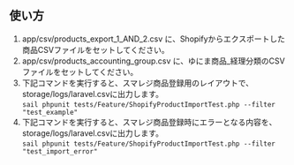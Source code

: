## 使い方

1. app/csv/products_export_1_AND_2.csv に、Shopifyからエクスポートした商品CSVファイルをセットしてください。
2. app/csv/products_accounting_group.csv に、ゆにま商品_経理分類のCSVファイルをセットしてください。
3. 下記コマンドを実行すると、スマレジ商品登録用のレイアウトで、storage/logs/laravel.csvに出力します。  
```sail phpunit tests/Feature/ShopifyProductImportTest.php --filter "test_example"```
4. 下記コマンドを実行すると、スマレジ商品登録時にエラーとなる内容を、storage/logs/laravel.csvに出力します。  
```sail phpunit tests/Feature/ShopifyProductImportTest.php --filter "test_import_error"```